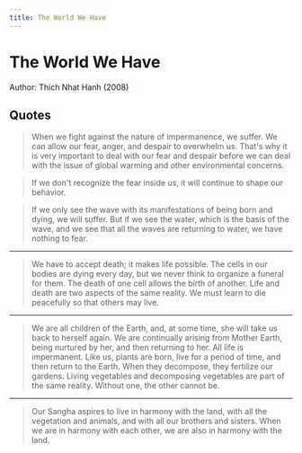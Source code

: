 ```yaml
---
title: The World We Have
---
```


# The World We Have

Author: Thich Nhat Hanh (2008)

## Quotes

> When we fight against the nature of impermanence, we suffer. We can allow our
> fear, anger, and despair to overwhelm us. That's why it is very important to
> deal with our fear and despair before we can deal with the issue of global
> warming and other environmental concerns.

<!---->

> If we don't recognize the fear inside us, it will continue to shape our
> behavior.

<!---->

> If we only see the wave with its manifestations of being born and dying, we
> will suffer. But if we see the water, which is the basis of the wave, and we
> see that all the waves are returning to water, we have nothing to fear.

* * *

> We have to accept death; it makes life possible. The cells in our bodies are
> dying every day, but we never think to organize a funeral for them. The death
> of one cell allows the birth of another. Life and death are two aspects of
> the same reality. We must learn to die peacefully so that others may live.

* * *

> We are all children of the Earth, and, at some time, she will take us back to
> herself again. We are continually arising from Mother Earth, being nurtured
> by her, and then returning to her. All life is impermanent. Like us, plants
> are born, live for a period of time, and then return to the Earth. When they
> decompose, they fertilize our gardens. Living vegetables and decomposing
> vegetables are part of the same reality. Without one, the other cannot be. 

* * *

> Our Sangha aspires to live in harmony with the land, with all the vegetation
> and animals, and with all our brothers and sisters. When we are in harmony
> with each other, we are also in harmony with the land.
